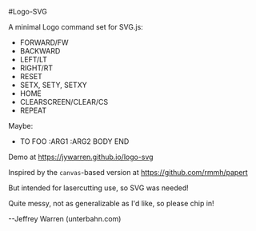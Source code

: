 #Logo-SVG

A minimal Logo command set for SVG.js:

* FORWARD/FW
* BACKWARD
* LEFT/LT
* RIGHT/RT
* RESET
* SETX, SETY, SETXY
* HOME
* CLEARSCREEN/CLEAR/CS
* REPEAT

Maybe:

* TO FOO :ARG1 :ARG2 BODY END

Demo at https://jywarren.github.io/logo-svg

Inspired by the `canvas`-based version at https://github.com/rmmh/papert

But intended for lasercutting use, so SVG was needed!

Quite messy, not as generalizable as I'd like, so please chip in!

--Jeffrey Warren (unterbahn.com)
